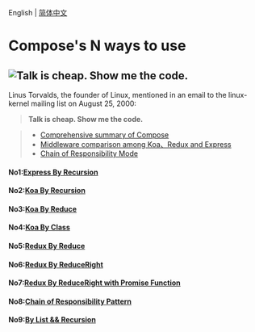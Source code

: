 English | [简体中文](./README.md)

# Compose's N ways to use

## ![Talk is cheap. Show me the code.](assets/talk.jpeg)

Linus Torvalds, the founder of Linux, mentioned in an email to the linux-kernel mailing list on August 25, 2000:

> **Talk is cheap. Show me the code.**

> - [Comprehensive summary of Compose](https://segmentfault.com/a/1190000016707187#item-7-5)
> - [Middleware comparison among Koa、Redux and Express](https://github.com/nanjixiong218/analys-middlewares/tree/master/src)
> - [Chain of Responsibility Mode](https://blog.csdn.net/liuwenzhe2008/article/details/70199520)


#### No1:[Express By Recursion](https://github.com/su37josephxia/compose-awesome/blob/master/express/index.js)


#### No2:[Koa By Recursion](https://github.com/su37josephxia/compose-awesome/blob/master/koa/index.js)


#### No3:[Koa By Reduce](https://github.com/su37josephxia/compose-awesome/blob/master/koa/koa-reduce.js)


#### No4:[Koa By Class](https://github.com/su37josephxia/compose-awesome/blob/master/koa/koa-class.js)


#### No5:[Redux By Reduce](https://github.com/su37josephxia/compose-awesome/blob/master/redux/reduce.js)


#### No6:[Redux By ReduceRight](https://github.com/su37josephxia/compose-awesome/blob/master/redux/reduceRight.js)


#### No7:[Redux By ReduceRight with Promise Function](https://github.com/su37josephxia/compose-awesome/blob/master/redux/reducePromise.js)


#### No8:[Chain of Responsibility Pattern ](https://github.com/su37josephxia/compose-awesome/blob/master/chain-of-responsibility-pattern/index.js)


#### No9:[By List && Recursion](https://github.com/su37josephxia/compose-awesome/blob/master/stack-compose/index.js)


 

